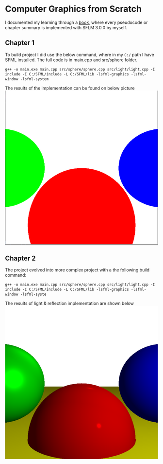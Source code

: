 # Computer Graphics from Scratch
I documented my learning through a [book](https://www.amazon.com/Computer-Graphics-Scratch-Gabriel-Gambetta/dp/1718500769?crid=QCM4O34NIR6Y&dib=eyJ2IjoiMSJ9.x7eO19Tr0fe3BfcvaqhwC6v9bABJ2aSF96vvnz6kdSe2RHSiDaSd34EhXYoEQk8krSsxwz5V2PvnmM8SPVcJxZ8oU9OqDyJo_qk1WvtPLRFNrmzL1wLSLmJPozqrA58gPmM7PYFGYKGGYNH2ZL0WUJhS6PJvZPYHTaYnZrXRsfPx57d3gwJvV89iO47-lVAg0uhWaCFlNAKx1TkL6Pe11idM8-HBPezdC_Q7LZJRirk.kl0ggCg98K37k12U2j8lQORKJsUFz50_IqDkPMRRAZs&dib_tag=se&keywords=Computer+Graphics+from+Scratch&qid=1736454332&sprefix=computer+graphics+from+scratch%2Caps%2C642&sr=8-1), where every pseudocode or chapter summary is implemented with SFLM 3.0.0 by myself.

## Chapter 1
To build project I did use the below command, where in my `C:/` path I have SFML installed. The full code is in main.cpp and src/sphere folder.
```
g++ -o main.exe main.cpp src/sphere/sphere.cpp src/light/light.cpp -I include -I C:/SFML/include -L C:/SFML/lib -lsfml-graphics -lsfml-window -lsfml-system
```
The results of the implementation can be found on below picture
![RGB Circles](images/cg_intro.png "RGB Circles")

## Chapter 2
The project evolved into more complex project with a the following build command:
```
g++ -o main.exe main.cpp src/sphere/sphere.cpp src/light/light.cpp -I include -I C:/SFML/include -L C:/SFML/lib -lsfml-graphics -lsfml-window -lsfml-syste
```

The results of light & reflection implementation are shown below
![RGB Circles with reflections](images/cg_ch2.png "RGB Circles with reflections")